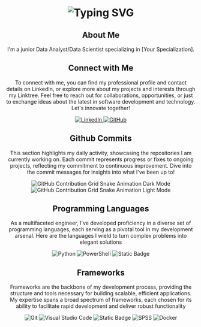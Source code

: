 <!--
Based on:
    https://dev.to/zanepearton/creating-an-engaging-github-profile-a-step-by-step-guide-4hfl
    https://github.com/ZanePearton/ZanePearton
-->

<div align="center">
    <h1>
        <img src="https://readme-typing-svg.herokuapp.com?font=Fira+Code&duration=4000&color=F7007A&center=true&random=false&width=435&lines=Hi!;I'm+Alvaro+Manzanas;Welcome+to+my+GitHub" alt="Typing SVG" />
    </h1>
</div>

<div align="center">
    <h2>About Me</h2>
    <p>I'm a junior Data Analyst/Data Scientist specializing in [Your Specialization].</p>
</div>

<div align="center">
    <h2 align="center" class="section-heading">Connect with Me</h2>
    <p> To connect with me, you can find my professional profile and contact details on LinkedIn, or explore more about my projects and interests through my Linktree. Feel free to reach out for collaborations, opportunities, or just to exchange ideas about the latest in software development and technology. Let's innovate together! </p>
    <div align="center">
        <a href="https://www.linkedin.com/in/alvaromanzanas/">
            <img alt="LinkedIn" src="https://img.shields.io/badge/alvaromanzanas-brightgreen?logo=linkedin">
        </a>
        <a href="https://almanzanas.github.io/">
            <img alt="GitHub" src="https://img.shields.io/badge/almanzanas-grey?logo=github">
        </a>
    </div>
    <div align="center">
        <h2>Github Commits</h2>
        <p>This section highlights my daily activity, showcasing the repositories I am currently working on. Each commit represents progress or fixes to ongoing projects, reflecting my commitment to continuous improvement. Dive into the commit messages for insights into what I've been up to!</p>
        <img src="https://github.com/almanzanas/almanzanas/blob/output/github-contribution-grid-snake2.svg#gh-dark-mode-only" alt="GitHub Contribution Grid Snake Animation Dark Mode"/>
        <img src="https://github.com/almanzanas/almanzanas/blob/output/github-contribution-grid-snake2.svg#gh-light-mode-only" alt="GitHub Contribution Grid Snake Animation Light Mode"/>
    </div>
    <h2 align="center" class="section-heading">Programming Languages</h2>
    <p> As a multifaceted engineer, I've developed proficiency in a diverse set of programming languages, each serving as a pivotal tool in my development arsenal. Here are the languages I wield to turn complex problems into elegant solutions</p>
    <div align="center">
        <img alt="Python" src="https://img.shields.io/badge/Python-white?style=for-the-badge&logo=python&logoColor=black">
        <img alt="PowerShell" src="https://img.shields.io/badge/PowerShell-blue?style=for-the-badge&logo=powershell&logoColor=white">
        <img alt="Static Badge" src="https://img.shields.io/badge/Bash-GreenYellow?style=for-the-badge&logo=debian&logoColor=white">
    </div>
<!--
    <h2 align="center" class="section-heading">☁️ Cloud Technologies</h2>
    <p>In the dynamic realm of cloud computing, I am proficient in leveraging leading cloud platforms and technologies to architect, deploy, and manage scalable, highly available, and fault-tolerant systems. Here's a glance at the cloud technologies I specialize in:</p>
    <div align="center">
        <img src="https://img.shields.io/badge/AWS-FF9900?style=for-the-badge&logo=amazonaws&logoColor=white" alt="AWS" />
        <img src="https://img.shields.io/badge/Azure-0089D6?style=for-the-badge&logo=microsoftazure&logoColor=white" alt="Azure"/>
        <img src="https://img.shields.io/badge/GCP-4285F4?style=for-the-badge&logo=googlecloud&logoColor=white" alt="GCP"/>
        <img src="https://img.shields.io/badge/Terraform-623CE4?style=for-the-badge&logo=terraform&logoColor=white" alt="Terraform"/>
        <img src="https://img.shields.io/badge/Docker-2496ED?style=for-the-badge&logo=docker&logoColor=white" alt="Docker"/>
        <img src="https://img.shields.io/badge/Jenkins-D24939?style=for-the-badge&logo=jenkins&logoColor=white" alt="Jenkins"/>
        <img src="https://img.shields.io/badge/Salesforce-00A1E0?style=for-the-badge&logo=salesforce&logoColor=white" alt="Salesforce"/>
    </div>
-->
    <h2 align="center" class="section-heading">Frameworks</h2>
    <p>Frameworks are the backbone of my development process, providing the structure and tools necessary for building scalable, efficient applications. My expertise spans a broad spectrum of frameworks, each chosen for its ability to facilitate rapid development and deliver robust functionality</p>
    <div align="center">
        <img src="https://img.shields.io/badge/Git-F05032?style=for-the-badge&logo=git&logoColor=white" alt="Git"/>
        <img src="https://img.shields.io/badge/Visual%20Studio%20Code-007ACC?style=for-the-badge&logo=visualstudiocode&logoColor=white" alt="Visual Studio Code"/>
        <img alt="Static Badge" src="https://img.shields.io/badge/Notebook-gold?style=for-the-badge&logo=jupyter&logoColor=black">
        <img alt="SPSS" src="https://img.shields.io/badge/SPSS-black?style=for-the-badge&logo=ibm&logoColor=white">
        <img src="https://img.shields.io/badge/Docker-2496ED?style=for-the-badge&logo=docker&logoColor=white" alt="Docker"/>
    </div>
</div>
